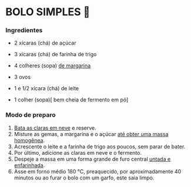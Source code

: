 # BOLO SIMPLES :chicken: 

### Ingredientes

 - 2 xícaras (chá) de açúcar

- 3 xícaras (chá) de farinha de trigo
- 4 colheres (sopa) [de margarina](https://blog.tudogostoso.com.br/noticias/as-diferencas-entre-manteiga-e-margarina/)
- 3 ovos
- 1 e 1/2 xícara (chá) de leite
- 1 colher (sopa)[ bem cheia de fermento em pó]

### Modo de preparo 

1. [Bata as claras em neve](https://blog.tudogostoso.com.br/dicas-de-cozinha/truques-claras-em-neve/) e reserve.
2. Misture as gemas, a margarina e o açúcar [até obter uma massa homogênea](https://blog.tudogostoso.com.br/dicas-de-cozinha/dicas-para-fazer-um-bolo-fofinho/).
3. Acrescente o leite e a farinha de trigo aos poucos, sem parar de bater.
4. Por último, adicione as claras em neve e o fermento.
5. Despeje a massa em uma forma grande de furo central [untada e enfarinhada](https://blog.tudogostoso.com.br/dicas-de-cozinha/como-untar-a-forma-do-bolo/).
6. Asse em forno médio 180 °C, preaquecido, por aproximadamente 40 minutos ou ao furar o bolo com um garfo, este saia limpo.
